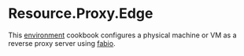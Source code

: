 # Resource.Proxy.Edge

This [environment](http://blog.vialstudios.com/the-environment-cookbook-pattern/#theenvironmentcookbook) cookbook configures
a physical machine or VM as a reverse proxy server using [fabio](https://github.com/fabiolb/fabio).
